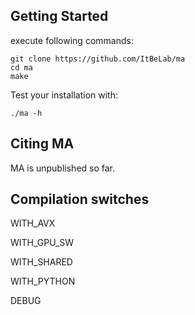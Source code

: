 
## Getting Started

execute following commands:

    git clone https://github.com/ItBeLab/ma
    cd ma
    make

Test your installation with:

    ./ma -h

## Citing MA

MA is unpublished so far.

## Compilation switches

WITH_AVX

WITH_GPU_SW

WITH_SHARED

WITH_PYTHON

DEBUG


